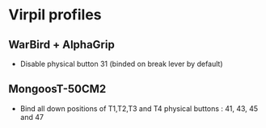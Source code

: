 # Virpil profiles

## WarBird + AlphaGrip

- Disable physical button 31 (binded on break lever by default)

## MongoosT-50CM2

- Bind all down positions of T1,T2,T3 and T4 physical buttons : 41, 43, 45 and 47
